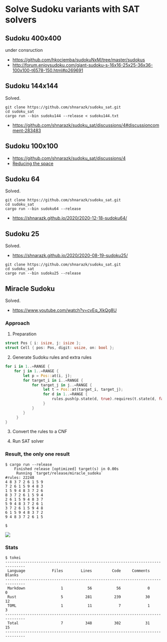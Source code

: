 # Solve Sudoku variants with SAT solvers

## Sudoku 400x400

under consruction
- https://github.com/hkociemba/sudokuNxM/tree/master/sudokus
- http://forum.enjoysudoku.com/giant-sudoku-s-16x16-25x25-36x36-100x100-t6578-150.html#p269691

## Sudoku 144x144

Solved.

```
git clone https://github.com/shnarazk/sudoku_sat.git
cd sudoku_sat
cargo run --bin sudoku144 --release < sudoku144.txt
```

- https://github.com/shnarazk/sudoku_sat/discussions/4#discussioncomment-283483

## Sudoku 100x100

- https://github.com/shnarazk/sudoku_sat/discussions/4
- [Reducing the space](https://github.com/shnarazk/sudoku_sat/commit/361c4a9d44c9b413dd6f9a1a87a5cb8c3a929344)

## Sudoku 64

Solved.

```
git clone https://github.com/shnarazk/sudoku_sat.git
cd sudoku_sat
cargo run --bin sudoku64 --release
```

- https://shnarazk.github.io/2020/2020-12-18-sudoku64/

## Sudoku 25

Solved.
- https://shnarazk.github.io/2020/2020-08-19-sudoku25/


```
git clone https://github.com/shnarazk/sudoku_sat.git
cd sudoku_sat
cargo run --bin sudoku25 --release
```

## Miracle Sudoku

Solved.
- https://www.youtube.com/watch?v=cvEq_XkQg8U


### Approach

1. Preparation

```rust
struct Pos { i: isize, j: isize };
struct Cell { pos: Pos, digit: usize, on: bool };
```

2. Generate Sudoku rules and extra rules

```rust
for i in 1..=RANGE {
    for j in 1..=RANGE {
        let p = Pos::at(i, j);
        for target_i in i..=RANGE {
            for target_j in j..=RANGE {
                 let t = Pos::at(target_i, target_j);
                 for d in 1..=RANGE {
                     rules.push(p.state(d, true).requires(t.state(d, false));
                 }
            }
        }
     }
}
```

3. Convert the rules to a CNF

4. Run SAT solver

### Result, the only one result

```plain
$ cargo run --release
    Finished release [optimized] target(s) in 0.00s
     Running `target/release/miracle_sudoku`
#rules: 22248
4 8 3 7 2 6 1 5 9 
7 2 6 1 5 9 4 8 3 
1 5 9 4 8 3 7 2 6 
8 3 7 2 6 1 5 9 4 
2 6 1 5 9 4 8 3 7 
5 9 4 8 3 7 2 6 1 
3 7 2 6 1 5 9 4 8 
6 1 5 9 4 8 3 7 2 
9 4 8 3 7 2 6 1 5 

$ 
```

![](https://user-images.githubusercontent.com/997855/83323585-d5920000-a29a-11ea-9635-d5ac4bd152fa.png)

### Stats

```plain
$ tokei
-------------------------------------------------------------------------------
 Language            Files        Lines         Code     Comments       Blanks
-------------------------------------------------------------------------------
 Markdown                1           56           56            0            0
 Rust                    5          281          239           30           12
 TOML                    1           11            7            1            3
-------------------------------------------------------------------------------
 Total                   7          348          302           31           15
-------------------------------------------------------------------------------
```
